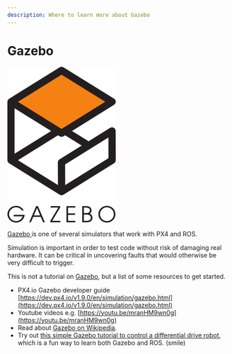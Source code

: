 ```yaml
---
description: Where to learn more about Gazebo
---
```


# Gazebo

![](../../.gitbook/assets/image%20%2847%29.png)

[Gazebo ](http://gazebosim.org/)is one of several simulators that work with PX4 and ROS. 

Simulation is important in order to test code without risk of damaging real hardware. It can be critical in uncovering faults that would otherwise be very difficult to trigger.  
  
This is not a tutorial on [Gazebo](http://gazebosim.org/), but a list of some resources to get started. 

* PX4.io Gazebo developer guide [https://dev.px4.io/v1.9.0/en/simulation/gazebo.html](https://dev.px4.io/v1.9.0/en/simulation/gazebo.html)
* Youtube videos e.g. [https://youtu.be/mranHM9wn0g](https://youtu.be/mranHM9wn0g)
* Read about [Gazebo on Wikipedia](https://en.wikipedia.org/wiki/Gazebo_simulator). 
* Try out [this simple Gazebo tutorial to control a differential drive robot](http://gazebosim.org/tutorials?tut=ros2_installing&cat=connect_ros), which is a fun way to learn both Gazebo and ROS. \(smile\) 

  


